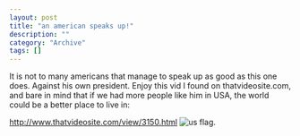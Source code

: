 ```yaml
--- 
layout: post 
title: "an american speaks up!"
description: ""
category: "Archive"
tags: []
---  
```

<p>It is not to many americans that manage to speak up as good as this one does. Against his own president. Enjoy this vid I found on thatvideosite.com, and bare in mind that if we had more people like him in USA, the world could be a better place to live in:</p><p><a href="http://www.thatvideosite.com/view/3150.html">http://www.thatvideosite.com/view/3150.html</a> <img src="http://cdn.umedia.no/img/flag/us.png" alt="us flag"/>.</p>